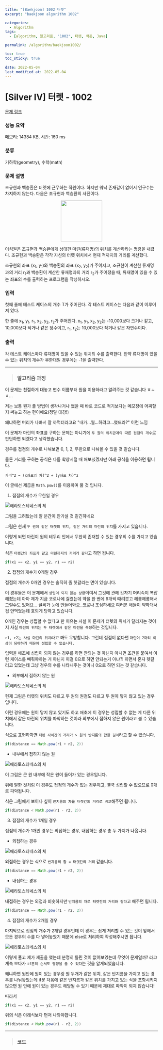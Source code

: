 ```yaml
---
title: "[Baekjoon] 1002 터렛"
excerpt: "baekjoon algorithm 1002"

categories:
  - Algorithm
tags:
  - [algorithm, 알고리즘, "1002", 터렛, 백준, Java]

permalink: /algorithm/baekjoon1002/

toc: true
toc_sticky: true
 
date: 2022-05-04
last_modified_at: 2022-05-04
---
```


# [Silver IV] 터렛 - 1002 

[문제 링크](https://www.acmicpc.net/problem/1002) 

### 성능 요약

메모리: 14384 KB, 시간: 160 ms

### 분류

기하학(geometry), 수학(math)

### 문제 설명

<p>조규현과 백승환은 터렛에 근무하는 직원이다. 하지만 워낙 존재감이 없어서 인구수는 차지하지 않는다. 다음은 조규현과 백승환의 사진이다.</p>

<p style="text-align: center;"><img alt="" src="https://www.acmicpc.net/upload/201003/dfcmhrjj_142c3w76qg8_b.jpg" style="height: 135px; width: 136px;"></p>

<p>이석원은 조규현과 백승환에게 상대편 마린(류재명)의 위치를 계산하라는 명령을 내렸다. 조규현과 백승환은 각각 자신의 터렛 위치에서 현재 적까지의 거리를 계산했다.</p>

<p>조규현의 좌표 (x<sub>1</sub>, y<sub>1</sub>)와 백승환의 좌표 (x<sub>2</sub>, y<sub>2</sub>)가 주어지고, 조규현이 계산한 류재명과의 거리 r<sub>1</sub>과 백승환이 계산한 류재명과의 거리 r<sub>2</sub>가 주어졌을 때, 류재명이 있을 수 있는 좌표의 수를 출력하는 프로그램을 작성하시오.</p>

### 입력 

 <p>첫째 줄에 테스트 케이스의 개수 T가 주어진다. 각 테스트 케이스는 다음과 같이 이루어져 있다.</p>

<p>한 줄에 x<sub>1</sub>, y<sub>1</sub>, r<sub>1</sub>, x<sub>2</sub>, y<sub>2</sub>, r<sub>2</sub>가 주어진다. x<sub>1</sub>, y<sub>1</sub>, x<sub>2</sub>, y<sub>2</sub>는 -10,000보다 크거나 같고, 10,000보다 작거나 같은 정수이고, r<sub>1</sub>, r<sub>2</sub>는 10,000보다 작거나 같은 자연수이다.</p>

### 출력 

 <p>각 테스트 케이스마다 류재명이 있을 수 있는 위치의 수를 출력한다. 만약 류재명이 있을 수 있는 위치의 개수가 무한대일 경우에는 -1을 출력한다.</p>





---
> ### 알고리즘 과정

이 문제는 친절하게 대놓고 변수 이름부터 원을 이용하라고 알려주는 것 같습니다 ㅎㅅㅎ...

저는 보통 뭔가 풀 방법이 생각나거나 했을 때 바로 코드로 적기보다는 메모장에 어찌할지 써놓고 하는 편이에요(정말 대강!)

왜냐하면 머리가 나빠서 잘 까먹더라고요 "내가...뭘...하려고...했드라?" 이런 느낌

이 문제가 마린의 좌표를 구하는 문제는 아니기에 `두 원의 위치관계의 따른 접점의 개수`로 판단하면 되겠다고 생각했습니다.

경우를 접점의 개수로 나눠보면 0, 1, 2, 무한으로 나눠볼 수 있을 것 같습니다.

물론 거리를 구하는 공식은 다들 학창시절 때 해보셨겠지만 아래 공식을 이용하면 됩니다.
```
거리^2 = (x좌표의 차)^2 + (y좌표 차)^2
```
이 글에선 제곱을 `Math.pow()`를 이용하여 풀 것 입니다.

1. 접점의 개수가 무한일 경우

![에라토스테네스의 체](https://jsw6701.github.io/assets/images/posts_img/circle5.JPG)

그림을 그려봤는데 잘 분간이 안가실 것 같긴하네요

그림은 현재 `두 원이 같은 터렛의 위치, 같은 거리의 마린의 위치`를 가지고 있습니다.

이렇게 되면 마린이 원의 테두리 안에서 무한히 존재할 수 있는 경우의 수를 가지고 있습니다.

식은 `터렛간의 좌표가 같고 마린까지의 거리가 같다`고 하면 됩니다.

```java
if(x1 == x2, y1 == y2, r1 == r2)
```

2. 접점의 개수가 0개일 경우

접점의 개수가 0개인 경우는 솔직히 좀 헷갈리는 면이 있습니다.

이 경우들은 이 문제에서 `성립이 되지 않는 상황`이여서 그것에 관해 갑자기 머리속이 복잡해졌는데 아마 제가 지금 코로나에 걸렸는데 약을 한 번에 9개씩 때려붓고 헤롱헤롱해서 그럴수도 있어요...
글씨가 눈에 안들어와요..코로나 조심하세요 여러분 애들이 약하대서 겁 안먹었는데 호되게 당하고 있습니다.

0개인 경우는 성립할 수 없다고 한 이유는 사실 이 문제가 터렛의 위치가 달라지는 것이지 사실 `마린의 위치는 두 터렛에서 같은 마린을 측정`하는 것입니다.

`r1, r2는 사실 마린의 위치`라고 봐도 무방합니다. 그런데 접점이 없다면 `마린이 2마리 이상이 되야하기 때문에 성립할 수 없습니다.`

입력을 애초에 성립이 되지 않는 경우를 하면 안되는 것 아닌지 아니면 조건을 붙여서 이런 케이스를 빼줘야하는 거 아닌지 이걸 0으로 하면 안되는거 아냐?! 하면서 혼자 헷갈리고 있었는데 그냥 경우의 수를 나타내주는 것이니 0으로 하면 되는 것 같습니다.

- 외부에서 접하지 않는 원

![에라토스테네스의 체](https://jsw6701.github.io/assets/images/posts_img/circle1.JPG)

현재 그림은 터렛의 위치도 다르고 두 원의 원점도 다르고 두 원이 닿지 않고 있는 경우입니다.

이런 경우에는 원이 닿지 않고 있기도 하고 애초에 이 경우는 성립할 수 없는 게 다른 위치에서 같은 마린의 위치를 파악하는 것이라 외부에서 접하지 않은 원이라고 볼 수 있습니다.

식으로 표현하자면 `터렛 사이간의 거리가 > 원의 반지름의 합한 길이`라고 할 수 있습니다. 
```java
if(distance == Math.pow(r1 + r2, 2))
```

- 내부에서 접하지 않는 원

![에라토스테네스의 체](https://jsw6701.github.io/assets/images/posts_img/circle7.JPG)

이 그림은 큰 원 내부에 작은 원이 들어가 있는 경우입니다.

위에 말한 것처럼 이 경우도 접점의 개수가 없는 경우이고, 결국 성립할 수 없으므로 0개로 파악됩니다.

식은 그림에서 보이다 싶이 `반지름의 차를 터렛간의 거리로 비교`해주면 됩니다.
```java
if(distance < Math.pow(r1 - r2, 2))
```

3. 접점의 개수가 1개일 경우

접점의 개수가 1개인 경우는 외접하는 경우, 내접하는 경우 총 두 가지가 나옵니다.

- 외접하는 경우

![에라토스테네스의 체](https://jsw6701.github.io/assets/images/posts_img/circle2.JPG)

외접하는 경우는 식으로 `반지름의 합 = 터렛간의 거리` 같습니다.
```java
if(distance == Math.pow(r1 + r2, 2))
```

- 내접하는 경우

![에라토스테네스의 체](https://jsw6701.github.io/assets/images/posts_img/circle6.JPG)

내접하는 경우는 외접과 비슷하지만 `반지름의 차로 터렛간의 거리와 같다`고 해주면 됩니다.

```java
if(distance == Math.pow(r1 - r2, 2))
```

4. 접점의 개수가 2개일 경우

마지막으로 접점의 개수가 2개일 경우인데 이 경우는 쉽게 처리할 수 있는 것이 앞에서 모든 경우의 수를 다 넣어놓았기 때문에 else로 처리하여 작성해주시면 됩니다.

![에라토스테네스의 체](https://jsw6701.github.io/assets/images/posts_img/circle3.JPG)

이렇게 풀고 제가 제출을 했는데 분명히 틀린 것이 없어보였는데 무엇이 문제일까? 라고 계속 보다가 `if문의 순서도 영향을 줄 수 있다`는 것을 알게되었습니다.

왜냐하면 원안에 원이 있는 경우랑 원 두개가 같은 위치, 같은 반지름을 가지고 있는 경우를 나눠놓았는데 if문 처음에 같은 반지름과 같은 위치를 가지고 있는 식을 포함시키지 않으면 원 안에 원이 있는 경우도 해당될 수 있기 때문에 제대로 파악이 되지 않습니다!

따라서
```java
if(x1 == x2, y1 == y2, r1 == r2)
```
위의 식은 아래식보다 먼저 나와야합니다.
```java
if(distance < Math.pow(r1 - r2, 2))
```

---
> ### 코드


<script src="https://gist.github.com/jsw6701/e9ef02497de70c019e80c06abcdffde5.js"></script>

